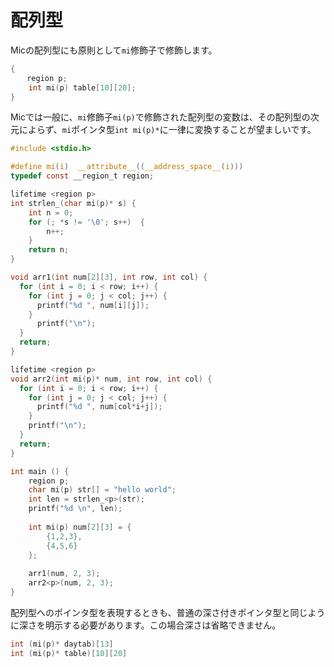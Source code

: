 # 配列型
Micの配列型にも原則として`mi`修飾子で修飾します。
```c
{
  　region p;
    int mi(p) table[10][20];
}
```

Micでは一般に、`mi`修飾子`mi(p)`で修飾された配列型の変数は、その配列型の次元によらず、`mi`ポインタ型`int mi(p)*`に一律に変換することが望ましいです。
```c
#include <stdio.h>

#define mi(i)  __attribute__((__address_space__(i)))
typedef const __region_t region;

lifetime <region p>
int strlen_(char mi(p)* s) {
    int n = 0;
    for (; *s != '\0'; s++)  {
        n++;      
    }
    return n;
}

void arr1(int num[2][3], int row, int col) {
  for (int i = 0; i < row; i++) {
    for (int j = 0; j < col; j++) {
      printf("%d ", num[i][j]);
    }
      printf("\n");
  }
  return;
}

lifetime <region p>
void arr2(int mi(p)* num, int row, int col) {
  for (int i = 0; i < row; i++) {
    for (int j = 0; j < col; j++) {
      printf("%d ", num[col*i+j]);
    }
    printf("\n");
  }
  return;
}

int main () {
    region p;
    char mi(p) str[] = "hello world";
    int len = strlen_<p>(str);
    printf("%d \n", len);      
    
    int mi(p) num[2][3] = {
        {1,2,3},
        {4,5,6}
    };
    
    arr1(num, 2, 3);
    arr2<p>(num, 2, 3);
}
```
配列型へのポインタ型を表現するときも、普通の深さ付きポインタ型と同じように深さを明示する必要があります。この場合深さは省略できません。
```c
int (mi(p)* daytab)[13]
int (mi(p)* table)[10][20]
```